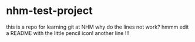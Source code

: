 # nhm-test-project
this is a repo for learning git at NHM 
why do the lines not work? hmmm
edit a README with the little pencil icon!
another line !!! 
